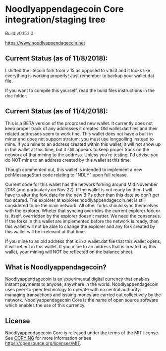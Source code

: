 Noodlyappendagecoin Core integration/staging tree
=====================================

Build v0.15.1.0

https://www.noodlyappendagecoin.net

Current Status (as of 11/8/2018):
---------------
I shifted the litecoin fork from v 15 as opposed to v.16.3 and it looks like everything is working properly!  Just remember to backup your wallet.dat file.

If you want to compile this yourself, read the build files instructions in the doc folder.

Current Status (as of 11/4/2018):
---------------
This is a BETA version of the proprosed new wallet.  It currently does not keep proper track of any addresses it creates.  Old wallet.dat files and their related addresses seem to work fine.  This wallet does not have a built in miner and does not support stratum; you must use longpolling instead to mine.  If you mine to an address created within this wallet, it will not show up in the wallet at this time, but it still appears to keep proper track on the network of that mining to the address.  Unless you're testing, I'd advise you do NOT mine to an address created by this wallet at this time.

Though commented out, this wallet is intended to implement a new pchMessageStart code relating to "NDLY" upon full release.

Current code for this wallet has the network forking around Mid November 2018 (and particularly on Nov 22).  If the wallet is not ready by then I will have to alter the fork date for the new BIPs other than this date so don't get too scared.  The explorer at explorer.noodlyappendagecoin.net is still considered to be the main network.  All other forks should sync themselves with the explorer.  Wheter that syncing overrides the current explorer fork or is, itself, overridden by the explorer doesn't matter.  We need the consensus.  If the forks in this wallet are implemented before the network is ready, then this wallet will not be able to change the explorer and any fork created by this wallet will be irrelevant at that time.

If you mine to an old address that is in a wallet.dat file that this wallet opens, it will reflect in this wallet.  If you mine to an address that is created by this wallet, your mining will NOT be reflected on the balance sheet.



What is Noodlyappendagecoin?
----------------

Noodlyappendagecoin is an experimental digital currency that enables instant payments to
anyone, anywhere in the world. Noodlyappendagecoin uses peer-to-peer technology to operate
with no central authority: managing transactions and issuing money are carried
out collectively by the network. Noodlyappendagecoin Core is the name of open source
software which enables the use of this currency.


License
-------

Noodlyappendagecoin Core is released under the terms of the MIT license. See [COPYING](COPYING) for more
information or see https://opensource.org/licenses/MIT.





